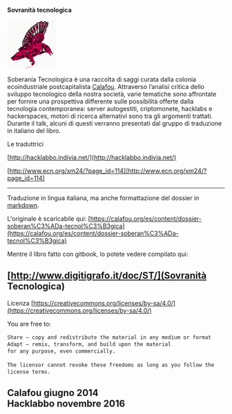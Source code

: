 
**Sovranità tecnologica**

![logo sobtech](../logo.png)

Soberanía Tecnologica è una raccolta di saggi curata dalla colonia ecoindustriale postcapitalista [Calafou](https://calafou.org/es). Attraverso l’analisi critica dello sviluppo tecnologico della nostra società, varie tematiche sono affrontate per fornire una prospettiva differente sulle possibilità offerte dalla tecnologia contemporanea: server autogestiti, criptomonete, hacklabs e hackerspaces, motori di ricerca alternativi sono tra gli argomenti trattati. Durante il talk, alcuni di questi verranno presentati dal gruppo di traduzione in italiano del libro.


Le traduttrici

[http://hacklabbo.indivia.net/](http://hacklabbo.indivia.net/)

[http://www.ecn.org/xm24/?page_id=114](http://www.ecn.org/xm24/?page_id=114)

---

Traduzione in lingua italiana, ma anche formattazione del dossier in [markdown](https://it.wikipedia.org/wiki/Markdown).

L'originale è scaricabile qui: [https://calafou.org/es/content/dossier-soberan%C3%ADa-tecnol%C3%B3gica](https://calafou.org/es/content/dossier-soberan%C3%ADa-tecnol%C3%B3gica) 

Mentre il libro fatto con gitbook, lo potete vedere compilato qui: 

[http://www.digitigrafo.it/doc/ST/](Sovranità Tecnologica)
---

Licenza
[https://creativecommons.org/licenses/by-sa/4.0/](https://creativecommons.org/licenses/by-sa/4.0/)

You are free to:

    Share — copy and redistribute the material in any medium or format
    Adapt — remix, transform, and build upon the material
    for any purpose, even commercially.

    The licensor cannot revoke these freedoms as long as you follow the license terms.

Calafou giugno 2014 <br/>
Hacklabbo novembre 2016 
---



